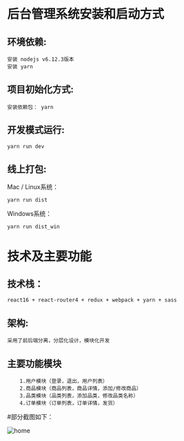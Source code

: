 # 后台管理系统安装和启动方式
## 环境依赖:
```
安装 nodejs v6.12.3版本
安装 yarn
```
## 项目初始化方式:
```
安装依赖包： yarn
```
## 开发模式运行:
```
yarn run dev
```
## 线上打包:
Mac / Linux系统：
```
yarn run dist
```
Windows系统：
```
yarn run dist_win
```
# 技术及主要功能
## 技术栈：
```
react16 + react-router4 + redux + webpack + yarn + sass
```
## 架构:
    采用了前后端分离，分层化设计，模块化开发
## 主要功能模块
```
    1.用户模块（登录，退出，用户列表）
    2.商品模块（商品列表，商品详情，添加/修改商品）
    3.品类模块（品类列表，添加品类，修改品类名称）
    4.订单模块（订单列表，订单详情，发货）
```
#部分截图如下：

![home](https://github.com/dj49846917/react-system/tree/master/static/home.jpg)


